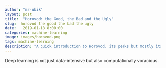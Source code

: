 ```yaml
---
author: "mr-ubik"
layout: post
title:  "Horovod: the Good, the Bad and the Ugly"
slug:  horovod the good the bad the ugly
date:   2019-01-18 8:00:00
categories: machine-learning
image: images/horovod.png
tags: machine-learning
description: "A quick introduction to Horovod, its perks but mostly its caveats."
---
```


Deep learning is not just data-intensive but also computationally voracious.
